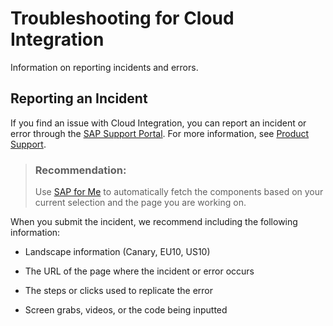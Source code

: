<!-- loio37743c2a6fc94f008a5a102b83908c5e -->

# Troubleshooting for Cloud Integration

Information on reporting incidents and errors.



<a name="loio37743c2a6fc94f008a5a102b83908c5e__section_w4n_ngz_pcc"/>

## Reporting an Incident

If you find an issue with Cloud Integration, you can report an incident or error through the [SAP Support Portal](https://help.sap.com/docs/link-disclaimer?site=https%3A%2F%2Fsupport.sap.com%2Fen%2Findex.html). For more information, see [Product Support](https://help.sap.com/docs/link-disclaimer?site=https%3A%2F%2Fsupport.sap.com%2Fen%2Fmy-support%2Fproduct-support.html).

> ### Recommendation:  
> Use [SAP for Me](https://me.sap.com/home) to automatically fetch the components based on your current selection and the page you are working on.

When you submit the incident, we recommend including the following information:

-   Landscape information \(Canary, EU10, US10\)

-   The URL of the page where the incident or error occurs

-   The steps or clicks used to replicate the error

-   Screen grabs, videos, or the code being inputted



